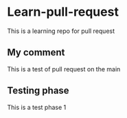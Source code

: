 # Learn-pull-request
This is a learning  repo for pull request

## My comment
This is a test of pull request on the main

## Testing phase
This is a test phase 1

